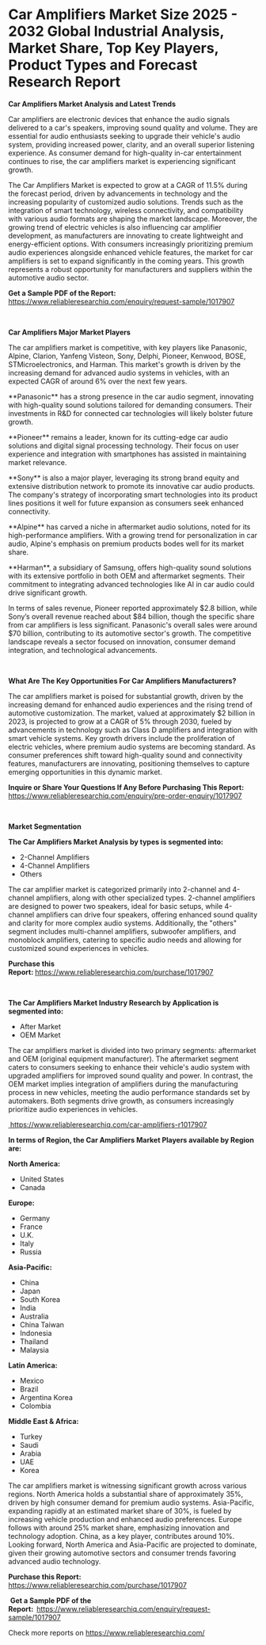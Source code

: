 <p><h1>Car Amplifiers Market Size 2025 - 2032 Global Industrial Analysis, Market Share, Top Key Players, Product Types and Forecast Research Report</h1></p><p><strong>Car Amplifiers Market Analysis and Latest Trends</strong></p>
<p><p>Car amplifiers are electronic devices that enhance the audio signals delivered to a car's speakers, improving sound quality and volume. They are essential for audio enthusiasts seeking to upgrade their vehicle's audio system, providing increased power, clarity, and an overall superior listening experience. As consumer demand for high-quality in-car entertainment continues to rise, the car amplifiers market is experiencing significant growth.</p><p>The Car Amplifiers Market is expected to grow at a CAGR of 11.5% during the forecast period, driven by advancements in technology and the increasing popularity of customized audio solutions. Trends such as the integration of smart technology, wireless connectivity, and compatibility with various audio formats are shaping the market landscape. Moreover, the growing trend of electric vehicles is also influencing car amplifier development, as manufacturers are innovating to create lightweight and energy-efficient options. With consumers increasingly prioritizing premium audio experiences alongside enhanced vehicle features, the market for car amplifiers is set to expand significantly in the coming years. This growth represents a robust opportunity for manufacturers and suppliers within the automotive audio sector.</p></p>
<p><strong>Get a Sample PDF of the Report:&nbsp;</strong> <a href="https://www.reliableresearchiq.com/enquiry/request-sample/1017907?utm_campaign=2449&utm_medium=2&utm_source=Github&utm_content=ia&utm_term=30032025&utm_id=car-amplifiers">https://www.reliableresearchiq.com/enquiry/request-sample/1017907</a></p>
<p>&nbsp;</p>
<p><strong>Car Amplifiers Major Market Players</strong></p>
<p><p>The car amplifiers market is competitive, with key players like Panasonic, Alpine, Clarion, Yanfeng Visteon, Sony, Delphi, Pioneer, Kenwood, BOSE, STMicroelectronics, and Harman. This market's growth is driven by the increasing demand for advanced audio systems in vehicles, with an expected CAGR of around 6% over the next few years.</p><p>**Panasonic** has a strong presence in the car audio segment, innovating with high-quality sound solutions tailored for demanding consumers. Their investments in R&D for connected car technologies will likely bolster future growth.</p><p>**Pioneer** remains a leader, known for its cutting-edge car audio solutions and digital signal processing technology. Their focus on user experience and integration with smartphones has assisted in maintaining market relevance.</p><p>**Sony** is also a major player, leveraging its strong brand equity and extensive distribution network to promote its innovative car audio products. The company's strategy of incorporating smart technologies into its product lines positions it well for future expansion as consumers seek enhanced connectivity.</p><p>**Alpine** has carved a niche in aftermarket audio solutions, noted for its high-performance amplifiers. With a growing trend for personalization in car audio, Alpine's emphasis on premium products bodes well for its market share.</p><p>**Harman**, a subsidiary of Samsung, offers high-quality sound solutions with its extensive portfolio in both OEM and aftermarket segments. Their commitment to integrating advanced technologies like AI in car audio could drive significant growth.</p><p>In terms of sales revenue, Pioneer reported approximately $2.8 billion, while Sony’s overall revenue reached about $84 billion, though the specific share from car amplifiers is less significant. Panasonic's overall sales were around $70 billion, contributing to its automotive sector's growth. The competitive landscape reveals a sector focused on innovation, consumer demand integration, and technological advancements.</p></p>
<p>&nbsp;</p>
<p><strong>What Are The Key Opportunities For Car Amplifiers Manufacturers?</strong></p>
<p><p>The car amplifiers market is poised for substantial growth, driven by the increasing demand for enhanced audio experiences and the rising trend of automotive customization. The market, valued at approximately $2 billion in 2023, is projected to grow at a CAGR of 5% through 2030, fueled by advancements in technology such as Class D amplifiers and integration with smart vehicle systems. Key growth drivers include the proliferation of electric vehicles, where premium audio systems are becoming standard. As consumer preferences shift toward high-quality sound and connectivity features, manufacturers are innovating, positioning themselves to capture emerging opportunities in this dynamic market.</p></p>
<p><strong>Inquire or Share Your Questions If Any Before Purchasing This Report:</strong> <a href="https://www.reliableresearchiq.com/enquiry/pre-order-enquiry/1017907?utm_campaign=2449&utm_medium=2&utm_source=Github&utm_content=ia&utm_term=30032025&utm_id=car-amplifiers">https://www.reliableresearchiq.com/enquiry/pre-order-enquiry/1017907</a></p>
<p>&nbsp;</p>
<p><strong>Market Segmentation</strong></p>
<p><strong>The Car Amplifiers Market Analysis by types is segmented into:</strong></p>
<p><ul><li>2-Channel Amplifiers</li><li>4-Channel Amplifiers</li><li>Others</li></ul></p>
<p><p>The car amplifier market is categorized primarily into 2-channel and 4-channel amplifiers, along with other specialized types. 2-channel amplifiers are designed to power two speakers, ideal for basic setups, while 4-channel amplifiers can drive four speakers, offering enhanced sound quality and clarity for more complex audio systems. Additionally, the "others" segment includes multi-channel amplifiers, subwoofer amplifiers, and monoblock amplifiers, catering to specific audio needs and allowing for customized sound experiences in vehicles.</p></p>
<p><strong>Purchase this Report:&nbsp;</strong><a href="https://www.reliableresearchiq.com/purchase/1017907?utm_campaign=2449&utm_medium=2&utm_source=Github&utm_content=ia&utm_term=30032025&utm_id=car-amplifiers">https://www.reliableresearchiq.com/purchase/1017907</a></p>
<p>&nbsp;</p>
<p><strong>The Car Amplifiers Market Industry Research by Application is segmented into:</strong></p>
<p><ul><li>After Market</li><li>OEM Market</li></ul></p>
<p><p>The car amplifiers market is divided into two primary segments: aftermarket and OEM (original equipment manufacturer). The aftermarket segment caters to consumers seeking to enhance their vehicle's audio system with upgraded amplifiers for improved sound quality and power. In contrast, the OEM market implies integration of amplifiers during the manufacturing process in new vehicles, meeting the audio performance standards set by automakers. Both segments drive growth, as consumers increasingly prioritize audio experiences in vehicles.</p></p>
<p><a href="https://www.reliableresearchiq.com/car-amplifiers-r1017907?utm_campaign=2449&utm_medium=2&utm_source=Github&utm_content=ia&utm_term=30032025&utm_id=car-amplifiers">&nbsp;https://www.reliableresearchiq.com/car-amplifiers-r1017907</a></p>
<p><strong>In terms of Region, the Car Amplifiers Market Players available by Region are:</strong></p>
<p>
    <p> <strong> North America: </strong>
        <ul>
            <li>United States</li>
            <li>Canada</li>
        </ul>
        </p> 
    <p> <strong> Europe: </strong>
        <ul>
            <li>Germany</li>
            <li>France</li>
            <li>U.K.</li>
            <li>Italy</li>
            <li>Russia</li>
        </ul>
        </p> 
    <p> <strong> Asia-Pacific: </strong>
        <ul>
            <li>China</li>
            <li>Japan</li>
            <li>South Korea</li>
            <li>India</li>
            <li>Australia</li>
            <li>China Taiwan</li>
            <li>Indonesia</li>
            <li>Thailand</li>
            <li>Malaysia</li>
        </ul>
        </p> 
    <p> <strong> Latin America: </strong>
        <ul>
            <li>Mexico</li>
            <li>Brazil</li>
            <li>Argentina Korea</li>
            <li>Colombia</li>
        </ul>
        </p> 
    <p> <strong> Middle East & Africa: </strong>
        <ul>
            <li>Turkey</li>
            <li>Saudi</li>
            <li>Arabia</li>
            <li>UAE</li>
            <li>Korea</li>
        </ul>
    </p>
    </p>
<p><p>The car amplifiers market is witnessing significant growth across various regions. North America holds a substantial share of approximately 35%, driven by high consumer demand for premium audio systems. Asia-Pacific, expanding rapidly at an estimated market share of 30%, is fueled by increasing vehicle production and enhanced audio preferences. Europe follows with around 25% market share, emphasizing innovation and technology adoption. China, as a key player, contributes around 10%. Looking forward, North America and Asia-Pacific are projected to dominate, given their growing automotive sectors and consumer trends favoring advanced audio technology.</p></p>
<p><strong>Purchase this Report: </strong><a href="https://www.reliableresearchiq.com/purchase/1017907?utm_campaign=2449&utm_medium=2&utm_source=Github&utm_content=ia&utm_term=30032025&utm_id=car-amplifiers">https://www.reliableresearchiq.com/purchase/1017907</a></p>
<p>&nbsp;<strong>Get a Sample PDF of the Report:&nbsp;&nbsp;</strong><a href="https://www.reliableresearchiq.com/enquiry/request-sample/1017907?utm_campaign=2449&utm_medium=2&utm_source=Github&utm_content=ia&utm_term=30032025&utm_id=car-amplifiers">https://www.reliableresearchiq.com/enquiry/request-sample/1017907</a></p>
<p><strong></strong></p>
<p>Check more reports on <a href="https://www.reliableresearchiq.com/?utm_campaign=2449&utm_medium=2&utm_source=Github&utm_content=ia&utm_term=30032025&utm_id=car-amplifiers">https://www.reliableresearchiq.com/</a></p>